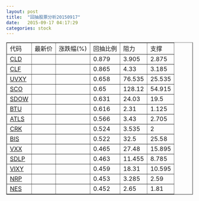 ```yaml
---
layout: post
title:  "回抽股票分析20150917"
date:   2015-09-17 04:17:29
categories: stock
---
```

<script type="text/javascript">
var stockList = []
stockList.push('gb_cld');
stockList.push('gb_clf');
stockList.push('gb_uvxy');
stockList.push('gb_sco');
stockList.push('gb_sdow');
stockList.push('gb_btu');
stockList.push('gb_atls');
stockList.push('gb_crk');
stockList.push('gb_bis');
stockList.push('gb_vxx');
stockList.push('gb_sdlp');
stockList.push('gb_vixy');
stockList.push('gb_nrp');
stockList.push('gb_nes');
</script>
<table border="1">
 <tr>
 <td>代码</td>
 <td>最新价</td>
 <td>涨跌幅(%)</td>
 <td>回抽比例</td>
 <td>阻力</td>
 <td>支撑</td>
</tr>
  <tr id="cld">
  <td><a href="http://stock.finance.sina.com.cn/usstock/quotes/CLD.html" target="_blank">CLD</a></td><td></td><td></td><td>0.879</td><td>3.905</td><td>2.875</td></tr>
  <tr id="clf">
  <td><a href="http://stock.finance.sina.com.cn/usstock/quotes/CLF.html" target="_blank">CLF</a></td><td></td><td></td><td>0.865</td><td>4.33</td><td>3.185</td></tr>
  <tr id="uvxy">
  <td><a href="http://stock.finance.sina.com.cn/usstock/quotes/UVXY.html" target="_blank">UVXY</a></td><td></td><td></td><td>0.658</td><td>76.535</td><td>25.535</td></tr>
  <tr id="sco">
  <td><a href="http://stock.finance.sina.com.cn/usstock/quotes/SCO.html" target="_blank">SCO</a></td><td></td><td></td><td>0.65</td><td>128.12</td><td>54.915</td></tr>
  <tr id="sdow">
  <td><a href="http://stock.finance.sina.com.cn/usstock/quotes/SDOW.html" target="_blank">SDOW</a></td><td></td><td></td><td>0.631</td><td>24.03</td><td>19.5</td></tr>
  <tr id="btu">
  <td><a href="http://stock.finance.sina.com.cn/usstock/quotes/BTU.html" target="_blank">BTU</a></td><td></td><td></td><td>0.616</td><td>2.31</td><td>1.125</td></tr>
  <tr id="atls">
  <td><a href="http://stock.finance.sina.com.cn/usstock/quotes/ATLS.html" target="_blank">ATLS</a></td><td></td><td></td><td>0.566</td><td>3.43</td><td>2.705</td></tr>
  <tr id="crk">
  <td><a href="http://stock.finance.sina.com.cn/usstock/quotes/CRK.html" target="_blank">CRK</a></td><td></td><td></td><td>0.524</td><td>3.535</td><td>2</td></tr>
  <tr id="bis">
  <td><a href="http://stock.finance.sina.com.cn/usstock/quotes/BIS.html" target="_blank">BIS</a></td><td></td><td></td><td>0.522</td><td>32.5</td><td>25.58</td></tr>
  <tr id="vxx">
  <td><a href="http://stock.finance.sina.com.cn/usstock/quotes/VXX.html" target="_blank">VXX</a></td><td></td><td></td><td>0.465</td><td>27.48</td><td>15.895</td></tr>
  <tr id="sdlp">
  <td><a href="http://stock.finance.sina.com.cn/usstock/quotes/SDLP.html" target="_blank">SDLP</a></td><td></td><td></td><td>0.463</td><td>11.455</td><td>8.785</td></tr>
  <tr id="vixy">
  <td><a href="http://stock.finance.sina.com.cn/usstock/quotes/VIXY.html" target="_blank">VIXY</a></td><td></td><td></td><td>0.459</td><td>18.31</td><td>10.595</td></tr>
  <tr id="nrp">
  <td><a href="http://stock.finance.sina.com.cn/usstock/quotes/NRP.html" target="_blank">NRP</a></td><td></td><td></td><td>0.453</td><td>3.285</td><td>2.59</td></tr>
  <tr id="nes">
  <td><a href="http://stock.finance.sina.com.cn/usstock/quotes/NES.html" target="_blank">NES</a></td><td></td><td></td><td>0.452</td><td>2.65</td><td>1.81</td></tr>
</table>
